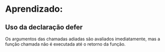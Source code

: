 # Aprendizado:
## Uso da declaração defer

Os argumentos das chamadas adiadas são avaliados imediatamente, mas a função chamada não é executada até o retorno da função.